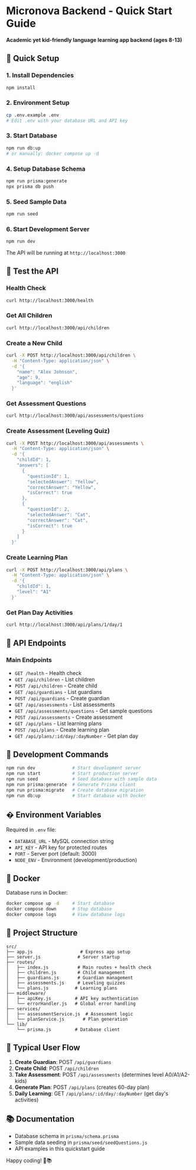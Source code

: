 # Micronova Backend - Quick Start Guide

**Academic yet kid-friendly language learning app backend (ages 8-13)**

## 🚀 Quick Setup

### 1. Install Dependencies
```bash
npm install
```

### 2. Environment Setup
```bash
cp .env.example .env
# Edit .env with your database URL and API key
```

### 3. Start Database
```bash
npm run db:up
# or manually: docker compose up -d
```

### 4. Setup Database Schema
```bash
npm run prisma:generate
npx prisma db push
```

### 5. Seed Sample Data
```bash
npm run seed
```

### 6. Start Development Server
```bash
npm run dev
```

The API will be running at `http://localhost:3000`

## 🧪 Test the API

### Health Check
```bash
curl http://localhost:3000/health
```

### Get All Children
```bash
curl http://localhost:3000/api/children
```

### Create a New Child
```bash
curl -X POST http://localhost:3000/api/children \
  -H "Content-Type: application/json" \
  -d '{
    "name": "Alex Johnson",
    "age": 9,
    "language": "english"
  }'
```

### Get Assessment Questions
```bash
curl http://localhost:3000/api/assessments/questions
```

### Create Assessment (Leveling Quiz)
```bash
curl -X POST http://localhost:3000/api/assessments \
  -H "Content-Type: application/json" \
  -d '{
    "childId": 1,
    "answers": [
      {
        "questionId": 1,
        "selectedAnswer": "Yellow",
        "correctAnswer": "Yellow",
        "isCorrect": true
      },
      {
        "questionId": 2,
        "selectedAnswer": "Cat",
        "correctAnswer": "Cat",
        "isCorrect": true
      }
    ]
  }'
```

### Create Learning Plan
```bash
curl -X POST http://localhost:3000/api/plans \
  -H "Content-Type: application/json" \
  -d '{
    "childId": 1,
    "level": "A1"
  }'
```

### Get Plan Day Activities
```bash
curl http://localhost:3000/api/plans/1/day/1
```

## 📁 API Endpoints

### Main Endpoints
- `GET /health` - Health check
- `GET /api/children` - List children
- `POST /api/children` - Create child
- `GET /api/guardians` - List guardians
- `POST /api/guardians` - Create guardian
- `GET /api/assessments` - List assessments
- `GET /api/assessments/questions` - Get sample questions
- `POST /api/assessments` - Create assessment
- `GET /api/plans` - List learning plans
- `POST /api/plans` - Create learning plan
- `GET /api/plans/:id/day/:dayNumber` - Get plan day

## 🔧 Development Commands

```bash
npm run dev              # Start development server
npm run start            # Start production server
npm run seed             # Seed database with sample data
npm run prisma:generate  # Generate Prisma client
npm run prisma:migrate   # Create database migration
npm run db:up            # Start database with Docker
```

## � Environment Variables

Required in `.env` file:
- `DATABASE_URL` - MySQL connection string
- `API_KEY` - API key for protected routes
- `PORT` - Server port (default: 3000)
- `NODE_ENV` - Environment (development/production)

## 🐳 Docker

Database runs in Docker:

```bash
docker compose up -d     # Start database
docker compose down      # Stop database
docker compose logs      # View database logs
```

## 📝 Project Structure

```
src/
├── app.js                  # Express app setup
├── server.js              # Server startup
├── routes/
│   ├── index.js           # Main routes + health check
│   ├── children.js        # Child management
│   ├── guardians.js       # Guardian management
│   ├── assessments.js     # Leveling quizzes
│   └── plans.js          # Learning plans
├── middleware/
│   ├── apiKey.js         # API key authentication
│   └── errorHandler.js   # Global error handling
├── services/
│   ├── assessmentService.js  # Assessment logic
│   └── planService.js       # Plan generation
└── lib/
    └── prisma.js         # Database client
```

## 🎯 Typical User Flow

1. **Create Guardian**: POST `/api/guardians`
2. **Create Child**: POST `/api/children`
3. **Take Assessment**: POST `/api/assessments` (determines level A0/A1/A2-kids)
4. **Generate Plan**: POST `/api/plans` (creates 60-day plan)
5. **Daily Learning**: GET `/api/plans/:id/day/:dayNumber` (get day's activities)

## 📚 Documentation

- Database schema in `prisma/schema.prisma`
- Sample data seeding in `prisma/seed/seedQuestions.js`
- API examples in this quickstart guide

Happy coding! 🚀📚
